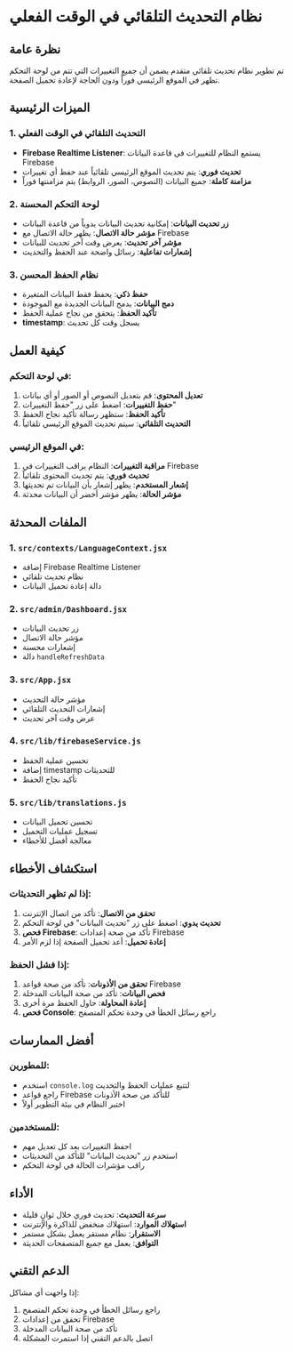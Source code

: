 # نظام التحديث التلقائي في الوقت الفعلي

## نظرة عامة
تم تطوير نظام تحديث تلقائي متقدم يضمن أن جميع التغييرات التي تتم من لوحة التحكم تظهر في الموقع الرئيسي فوراً ودون الحاجة لإعادة تحميل الصفحة.

## الميزات الرئيسية

### 1. التحديث التلقائي في الوقت الفعلي
- **Firebase Realtime Listener**: يستمع النظام للتغييرات في قاعدة البيانات Firebase
- **تحديث فوري**: يتم تحديث الموقع الرئيسي تلقائياً عند حفظ أي تغييرات
- **مزامنة كاملة**: جميع البيانات (النصوص، الصور، الروابط) يتم مزامنتها فوراً

### 2. لوحة التحكم المحسنة
- **زر تحديث البيانات**: إمكانية تحديث البيانات يدوياً من قاعدة البيانات
- **مؤشر حالة الاتصال**: يظهر حالة الاتصال مع Firebase
- **مؤشر آخر تحديث**: يعرض وقت آخر تحديث للبيانات
- **إشعارات تفاعلية**: رسائل واضحة عند الحفظ والتحديث

### 3. نظام الحفظ المحسن
- **حفظ ذكي**: يحفظ فقط البيانات المتغيرة
- **دمج البيانات**: يدمج البيانات الجديدة مع الموجودة
- **تأكيد الحفظ**: يتحقق من نجاح عملية الحفظ
- **timestamp**: يسجل وقت كل تحديث

## كيفية العمل

### في لوحة التحكم:
1. **تعديل المحتوى**: قم بتعديل النصوص أو الصور أو أي بيانات
2. **حفظ التغييرات**: اضغط على زر "حفظ التغييرات"
3. **تأكيد الحفظ**: ستظهر رسالة تأكيد نجاح الحفظ
4. **التحديث التلقائي**: سيتم تحديث الموقع الرئيسي تلقائياً

### في الموقع الرئيسي:
1. **مراقبة التغييرات**: النظام يراقب التغييرات في Firebase
2. **تحديث فوري**: يتم تحديث المحتوى تلقائياً
3. **إشعار المستخدم**: يظهر إشعار بأن البيانات تم تحديثها
4. **مؤشر الحالة**: يظهر مؤشر أخضر أن البيانات محدثة

## الملفات المحدثة

### 1. `src/contexts/LanguageContext.jsx`
- إضافة Firebase Realtime Listener
- نظام تحديث تلقائي
- دالة إعادة تحميل البيانات

### 2. `src/admin/Dashboard.jsx`
- زر تحديث البيانات
- مؤشر حالة الاتصال
- إشعارات محسنة
- دالة `handleRefreshData`

### 3. `src/App.jsx`
- مؤشر حالة التحديث
- إشعارات التحديث التلقائي
- عرض وقت آخر تحديث

### 4. `src/lib/firebaseService.js`
- تحسين عملية الحفظ
- إضافة timestamp للتحديثات
- تأكيد نجاح الحفظ

### 5. `src/lib/translations.js`
- تحسين تحميل البيانات
- تسجيل عمليات التحميل
- معالجة أفضل للأخطاء

## استكشاف الأخطاء

### إذا لم تظهر التحديثات:
1. **تحقق من الاتصال**: تأكد من اتصال الإنترنت
2. **تحديث يدوي**: اضغط على زر "تحديث البيانات" في لوحة التحكم
3. **فحص Firebase**: تأكد من صحة إعدادات Firebase
4. **إعادة تحميل**: أعد تحميل الصفحة إذا لزم الأمر

### إذا فشل الحفظ:
1. **تحقق من الأذونات**: تأكد من صحة قواعد Firebase
2. **فحص البيانات**: تأكد من صحة البيانات المدخلة
3. **إعادة المحاولة**: حاول الحفظ مرة أخرى
4. **فحص Console**: راجع رسائل الخطأ في وحدة تحكم المتصفح

## أفضل الممارسات

### للمطورين:
- استخدم `console.log` لتتبع عمليات الحفظ والتحديث
- راجع قواعد Firebase للتأكد من صحة الأذونات
- اختبر النظام في بيئة التطوير أولاً

### للمستخدمين:
- احفظ التغييرات بعد كل تعديل مهم
- استخدم زر "تحديث البيانات" للتأكد من التحديثات
- راقب مؤشرات الحالة في لوحة التحكم

## الأداء

- **سرعة التحديث**: تحديث فوري خلال ثوانٍ قليلة
- **استهلاك الموارد**: استهلاك منخفض للذاكرة والإنترنت
- **الاستقرار**: نظام مستقر يعمل بشكل مستمر
- **التوافق**: يعمل مع جميع المتصفحات الحديثة

## الدعم التقني

إذا واجهت أي مشاكل:
1. راجع رسائل الخطأ في وحدة تحكم المتصفح
2. تحقق من إعدادات Firebase
3. تأكد من صحة البيانات المدخلة
4. اتصل بالدعم التقني إذا استمرت المشكلة
